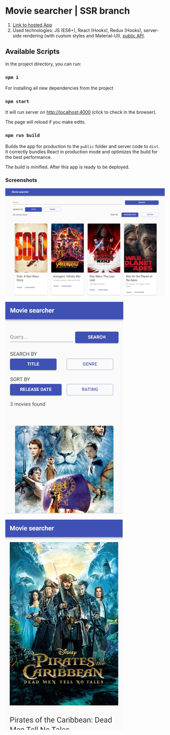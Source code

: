 # Movie searcher | SSR branch

1. [Link to hosted App](https://arthur199212.github.io/react-movie-searcher/)
2. Used technologies: JS (ES6+), React (Hooks), Redux (Hooks), server-side rendering (with custom styles and Material-UI), [public API](https://reactjs-cdp.herokuapp.com/api-docs).

## Available Scripts

In the project directory, you can run:

### `npm i`
For installing all new dependencies from the project

### `npm start`
It will run server on [http://localhost:4000](http://localhost:4000) (click to check in the browser).

The page will reload if you make edits.<br />


### `npm run build`

Builds the app for production to the `public` folder and server code to `dist`.<br />
It correctly bundles React in production mode and optimizes the build for the best performance.

The build is minified.
After this app is ready to be deployed.

### Screenshots

![main_page_1](https://raw.githubusercontent.com/Arthur199212/react-movie-searcher/gh-pages/01.PNG)

![main_page_2](https://raw.githubusercontent.com/Arthur199212/react-movie-searcher/gh-pages/02.PNG)

![detailed_page_3](https://raw.githubusercontent.com/Arthur199212/react-movie-searcher/gh-pages/03.PNG)
